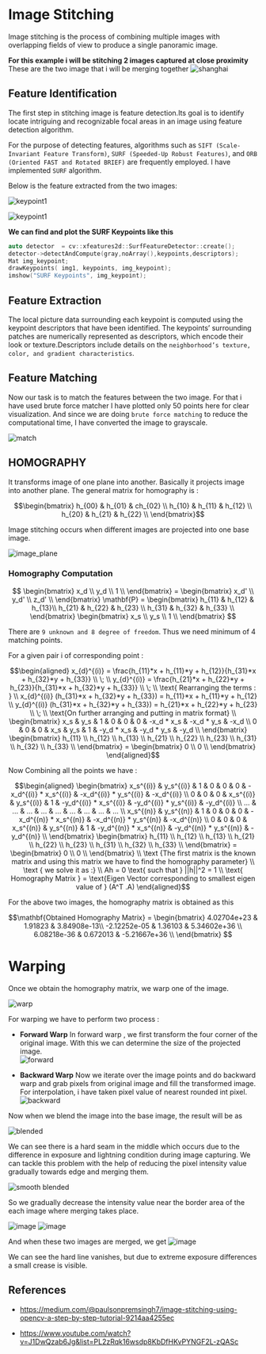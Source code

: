 # Image Stitching

Image stitching is the process of combining multiple images with overlapping fields of view to produce a single panoramic image. 

**For this example i will be stitching 2 images captured at close proximity**
These are the two image that i will be merging together
![shanghai](./images/shanghai.jpg)

## Feature Identification

The first step in stitching image is feature detection.Its goal is to identify locate intriguing and recognizable focal areas in an image using feature detection algorithm.

For the purpose of detecting features, algorithms such as `SIFT (Scale-Invariant Feature Transform)`, `SURF (Speeded-Up Robust Features)`, and `ORB (Oriented FAST and Rotated BRIEF)` are frequently employed.
I have implemented `SURF` algorithm.

Below is the feature extracted from the two images:

![keypoint1](./images/keypoint1.png)

![keypoint1](./images/keypoint2.png)


**We can find and plot the SURF Keypoints like this**
```c++
auto detector  = cv::xfeatures2d::SurfFeatureDetector::create();
detector->detectAndCompute(gray,noArray(),keypoints,descriptors); 
Mat img_keypoint;
drawKeypoints( img1, keypoints, img_keypoint); 
imshow("SURF Keypoints", img_keypoint); 
```

## Feature Extraction

The local picture data surrounding each keypoint is computed using the keypoint descriptors that have been identified.
The keypoints’ surrounding patches are numerically represented as descriptors, which encode their look or texture.Descriptors include details on the `neighborhood’s texture, color, and gradient characteristics`.

## Feature Matching

Now our task is to match the features between the two image. For that i have used brute force matcher
I have plotted only 50 points here for clear visualization. And since we are doing `brute force matching` to reduce the computational time, I have converted the image to grayscale.

![match](./images/matches.png)

## HOMOGRAPHY 

It transforms image of one plane into another. Basically it projects image into another plane. The general matrix for homography is : 
```math
\begin{bmatrix}
h_{00} & h_{01} & ch_{02} \\
h_{10} & h_{11} & h_{12} \\
h_{20} & h_{21} & h_{22} \\
\end{bmatrix}
```

Image stitching occurs when different images are projected into one base image.

![image_plane](./images/image_plane.png)

### Homography Computation


```math

\begin{bmatrix}
x_d \\
y_d  \\
1  \\
\end{bmatrix}
=
\begin{bmatrix}
x_d' \\
y_d'  \\
z_d'  \\
\end{bmatrix}

\mathbf{P} = 
\begin{bmatrix}
h_{11} & h_{12} & h_{13}\\
h_{21} & h_{22}  & h_{23}  \\
h_{31} & h_{32} & h_{33} \\
\end{bmatrix}

\begin{bmatrix}
x_s \\
y_s  \\
1  \\
\end{bmatrix}

```
There are `9 unknown and 8 degree of freedom`. Thus we need minimum of 4 matching points.

For a given pair i of corresponding point :

```math
\begin{aligned}
x_{d}^{(i)} = \frac{h_{11}*x + h_{11}*y + h_{12}}{h_{31}*x + h_{32}*y + h_{33}}
\\
\;
\\
y_{d}^{(i)} = \frac{h_{21}*x + h_{22}*y + h_{23}}{h_{31}*x + h_{32}*y + h_{33}}
\\
\;
\\
\text{ Rearranging the terms : }
\\
x_{d}^{(i)} (h_{31}*x + h_{32}*y + h_{33}) = h_{11}*x + h_{11}*y + h_{12}
\\
y_{d}^{(i)} (h_{31}*x + h_{32}*y + h_{33}) = h_{21}*x + h_{22}*y + h_{23}
\\ \; \\
\text{On further arranging and putting in matrix format} 
\\

\begin{bmatrix}
x_s & y_s & 1 & 0 & 0 & 0 & -x_d * x_s & -x_d * y_s & -x_d \\
0 & 0 & 0 & x_s & y_s & 1 & -y_d * x_s & -y_d * y_s & -y_d  \\ 
\end{bmatrix}

\begin{bmatrix}
h_{11} \\
h_{12} \\
h_{13} \\
h_{21} \\
h_{22} \\
h_{23} \\
h_{31} \\
h_{32} \\ 
h_{33} \\
\end{bmatrix}

=

\begin{bmatrix}
0 \\
0 \\
\end{bmatrix}
\end{aligned}
```

Now Combining all the points we have :

```math
\begin{aligned}
\begin{bmatrix}
x_s^{(i)} & y_s^{(i)} & 1 & 0 & 0 & 0 & -x_d^{(i)} * x_s^{(i)} & -x_d^{(i)} * y_s^{(i)} & -x_d^{(i)} \\
0 & 0 & 0 & x_s^{(i)} & y_s^{(i)} & 1 & -y_d^{(i)} * x_s^{(i)} & -y_d^{(i)} * y_s^{(i)} & -y_d^{(i)}  \\ 
... & ... & ... & ... & ... & ... & ... & ... & ... \\
x_s^{(n)} & y_s^{(n)} & 1 & 0 & 0 & 0 & -x_d^{(n)} * x_s^{(n)} & -x_d^{(n)} * y_s^{(n)} & -x_d^{(n)} \\
0 & 0 & 0 & x_s^{(n)} & y_s^{(n)} & 1 & -y_d^{(n)} * x_s^{(n)} & -y_d^{(n)} * y_s^{(n)} & -y_d^{(n)}  \\ 


\end{bmatrix}

\begin{bmatrix}
h_{11} \\
h_{12} \\
h_{13} \\
h_{21} \\
h_{22} \\
h_{23} \\
h_{31} \\
h_{32} \\ 
h_{33} \\
\end{bmatrix}

=

\begin{bmatrix}
0 \\
0 \\
\end{bmatrix}

\\
\text {The first matrix is the known matrix and using this matrix we have to find the homography parameter}
\\

\text { we solve it as :}
\\
Ah = 0 \text{ such that } ||h||^2 = 1
\\
\text{ Homography Matrix } = 

\text{Eigen Vector corresponding to smallest eigen value of }
(A^T .A)

\end{aligned}
```

For the above two images, the homography matrix is obtained as this

```math
\mathbf{Obtained Homography Matrix} = 
\begin{bmatrix}
4.02704e+23  & 1.91823 & 3.84908e-13\\
-2.12252e-05  &  1.36103  & 5.34602e+36 \\
6.08218e-36  &  0.672013  & -5.21667e+36 \\
\end{bmatrix}

```
 
# Warping
Once we obtain the homography matrix, we warp one of the image.

![warp](./images/warp.png)

For warping we have to perform two process :
* **Forward Warp**
    In forward warp , we first transform the four corner of the original image. With this we can determine the size of the projected image.   
    ![forward](./images/forward.png)


* **Backward Warp**
    Now we iterate over the image points and do backward warp and grab pixels from original image and fill the transformed image. For interpolation, i have taken pixel value of nearest rounded int pixel.  
     ![backward](./images/backward.png)

Now when we blend the image into the base image, the result will be as

![blended](./images/blending.png)

We can see there is a hard seam in the middle which occurs due to the difference in exposure and lightning condition during image capturing. We can tackle this problem with the help of reducing the pixel intensity value gradually towards edge and merging them.

![smooth blended](./images/smooth_blending.png)

So we gradually decrease the intensity value near the border area of the each image where merging takes place.

![image](./images/result1_smooth.png)
![image](./images/result2_smooth.png)

And when these two images are merged, we get
![image](./images/final_result.png)

We can see the hard line vanishes, but due to extreme exposure differences a small crease is visible.

## References

* https://medium.com/@paulsonpremsingh7/image-stitching-using-opencv-a-step-by-step-tutorial-9214aa4255ec

* https://www.youtube.com/watch?v=J1DwQzab6Jg&list=PL2zRqk16wsdp8KbDfHKvPYNGF2L-zQASc





